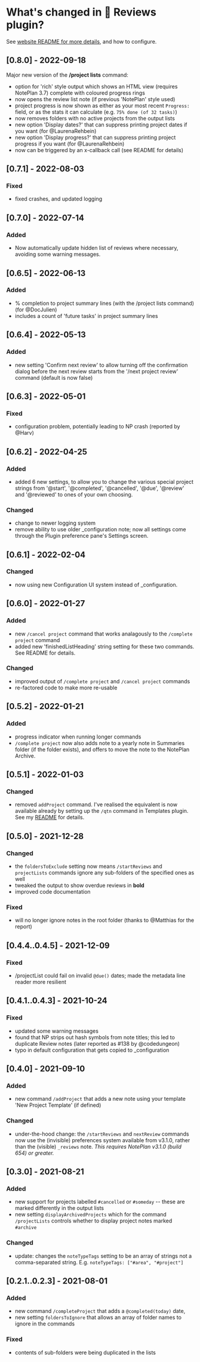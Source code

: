 # What's changed in 🔬 Reviews plugin?
See [website README for more details](https://github.com/NotePlan/plugins/tree/main/jgclark.Reviews), and how to configure.

<!-- TODO: Think about saving 'noteplan' view as well as 'rich' style each time -->

## [0.8.0] - 2022-09-18
Major new version of the **/project lists** command:
- option for 'rich' style output which shows an HTML view (requires NotePlan 3.7) complete with coloured progress rings
- now opens the review list note (if previous 'NotePlan' style used)
- project progress is now shown as either as your most recent `Progress:` field, or as the stats it can calculate (e.g. `75% done (of 32 tasks)`)
- now removes folders with no active projects from the output lists
- new option 'Display dates?' that can suppress printing project dates if you want (for @LaurenaRehbein)
- new option 'Display progress?' that can suppress printing project progress if you want (for @LaurenaRehbein)
- now can be triggered by an x-callback call (see README for details)

## [0.7.1] - 2022-08-03
### Fixed
- fixed crashes, and updated logging

## [0.7.0] - 2022-07-14
### Added
- Now automatically update hidden list of reviews where necessary, avoiding some warning messages.

## [0.6.5] - 2022-06-13
### Added
- % completion to project summary lines (with the /project lists command) (for @DocJulien)
- includes a count of 'future tasks' in project summary lines

## [0.6.4] - 2022-05-13
### Added
- new setting 'Confirm next review' to allow turning off the confirmation dialog before the next review starts from the '/next project review' command (default is now false)

## [0.6.3] - 2022-05-01
### Fixed
- configuration problem, potentially leading to NP crash (reported by @Harv)

## [0.6.2] - 2022-04-25
### Added
- added 6 new settings, to allow you to change the various special project strings from '@start', '@completed', '@cancelled', '@due', '@review' and '@reviewed' to ones of your own choosing.
### Changed
- change to newer logging system
- remove ability to use older _configuration note; now all settings come through the Plugin preference pane's Settings screen.

## [0.6.1] - 2022-02-04
### Changed
- now using new Configuration UI system instead of _configuration.

## [0.6.0] - 2022-01-27
### Added
- new  `/cancel project` command that works analagously to the `/complete project` command
- added new 'finishedListHeading' string setting for these two commands. See README for details.
### Changed
- improved output of `/complete project` and `/cancel project` commands
- re-factored code to make more re-usable

## [0.5.2] - 2022-01-21
### Added
- progress indicator when running longer commands
- `/complete project` now also adds note to a yearly note in Summaries folder (if the folder exists), and offers to move the note to the NotePlan Archive.

## [0.5.1] - 2022-01-03
### Changed
- removed `addProject` command. I've realised the equivalent is now available already by setting up the `/qtn` command in Templates plugin. See my [README](README.md) for details.

## [0.5.0] - 2021-12-28
### Changed
- the `foldersToExclude` setting now means `/startReviews` and `projectLists` commands ignore any sub-folders of the specified ones as well
- tweaked the output to show overdue reviews in **bold**
- improved code documentation

### Fixed
- will no longer ignore notes in the root folder (thanks to @Matthias for the report)

## [0.4.4..0.4.5] - 2021-12-09
### Fixed
- /projectList could fail on invalid `@due()` dates; made the metadata line reader more resilient

## [0.4.1..0.4.3] - 2021-10-24
### Fixed
- updated some warning messages
- found that NP strips out hash symbols from note titles; this led to duplicate Review notes (later reported as #138 by @codedungeon)
- typo in default configuration that gets copied to _configuration

## [0.4.0] - 2021-09-10
### Added
- new command `/addProject` that adds a new note using your template 'New Project Template' (if defined)

### Changed
- under-the-hood change: the `/startReviews` and `nextReview` commands now use the (invisible) preferences system available from v3.1.0, rather than the (visible) `_reviews` note. _This requires NotePlan v3.1.0 (build 654) or greater._

## [0.3.0] - 2021-08-21
### Added
- new support for projects labelled `#cancelled` or `#someday` -- these are marked differently in the output lists
- new setting `displayArchivedProjects` which for the command `/projectLists` controls whether to display project notes marked `#archive`
### Changed
- update: changes the `noteTypeTags` setting to be an array of strings not a comma-separated string. E.g. `noteTypeTags: ["#area", "#project"]`

## [0.2.1..0.2.3] - 2021-08-01
### Added
- new command `/completeProject` that adds a `@completed(today)` date,
- new setting `foldersToIgnore` that allows an array of folder names to ignore in the commands

### Fixed
- contents of sub-folders were being duplicated in the lists
